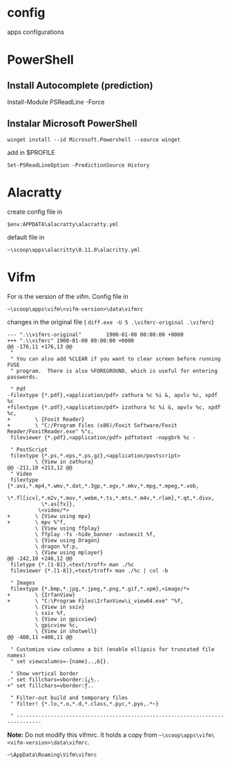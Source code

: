 # config
apps configurations

# PowerShell
## Install Autocomplete (prediction)
   Install-Module PSReadLine -Force

## Instalar Microsoft PowerShell
    winget install --id Microsoft.Powershell --source winget

add in $PROFILE
    
    Set-PSReadLineOption -PredictionSource History

# Alacratty
create config file in

    $env:APPDATA\alacratty\alacratty.yml

default file in 

    ~\scoop\apps\alacritty\0.11.0\alacritty.yml

# Vifm
For <vifm-version> is the version of the vifm. 
Config file in  

    ~\scoop\apps\vifm\<vifm-version>\data\vifmrc


changes in the original file ( `diff.exe -U 5 .\vifmrc-original .\vifmrc`)

```
--- ".\\vifmrc-original"        1900-01-00 00:00:00 +0000
+++ ".\\vifmrc" 1900-01-00 00:00:00 +0000
@@ -176,11 +176,13 @@
 "
 " You can also add %CLEAR if you want to clear screen before running FUSE
 " program.  There is also %FOREGROUND, which is useful for entering passwords.

 " Pdf
-filextype {*.pdf},<application/pdf> zathura %c %i &, apvlv %c, xpdf %c
+filextype {*.pdf},<application/pdf> izathura %c %i &, apvlv %c, xpdf %c,
+        \ {Foxit Reader}
+        \ "C:/Program Files (x86)/Foxit Software/Foxit Reader/FoxitReader.exe" %"c,
 fileviewer {*.pdf},<application/pdf> pdftotext -nopgbrk %c -

 " PostScript
 filextype {*.ps,*.eps,*.ps.gz},<application/postscript>
         \ {View in zathura}
@@ -211,10 +213,12 @@
 " Video
 filextype {*.avi,*.mp4,*.wmv,*.dat,*.3gp,*.ogv,*.mkv,*.mpg,*.mpeg,*.vob,
           \*.fl[icv],*.m2v,*.mov,*.webm,*.ts,*.mts,*.m4v,*.r[am],*.qt,*.divx,
           \*.as[fx]},
          \<video/*>
+        \ {View using mpv}
+        \ mpv %"f,
         \ {View using ffplay}
         \ ffplay -fs -hide_banner -autoexit %f,
         \ {View using Dragon}
         \ dragon %f:p,
         \ {View using mplayer}
@@ -242,10 +246,12 @@
 filetype {*.[1-8]},<text/troff> man ./%c
 fileviewer {*.[1-8]},<text/troff> man ./%c | col -b

 " Images
 filextype {*.bmp,*.jpg,*.jpeg,*.png,*.gif,*.xpm},<image/*>
+        \ {IrfanView}
+        \ "C:\Program Files\IrfanView\i_view64.exe" "%f,
         \ {View in sxiv}
         \ sxiv %f,
         \ {View in gpicview}
         \ gpicview %c,
         \ {View in shotwell}
@@ -400,11 +406,11 @@

 " Customize view columns a bit (enable ellipsis for truncated file names)
 " set viewcolumns=-{name}..,6{}.

 " Show vertical border
-" set fillchars=vborder:ï¿½..
+" set fillchars=vborder:ƒ..

 " Filter-out build and temporary files
 " filter! {*.lo,*.o,*.d,*.class,*.pyc,*.pyo,.*~}

 " ------------------------------------------------------------------------------
```

**Note:** Do not modify this vifmrc. It holds a copy from `~\scoop\apps\vifm\<vifm-version>\data\vifmrc`.

    ~\AppData\Roaming\Vifm\vifmrc   

